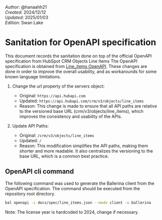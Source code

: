 _Author_:  <!-- TODO: Add author name --> @hanaahh21\
_Created_: <!-- TODO: Add date --> 2024/12/12\
_Updated_: <!-- TODO: Add date --> 2025/01/03\
_Edition_: Swan Lake

# Sanitation for OpenAPI specification

This document records the sanitation done on top of the official OpenAPI specification from HubSpot CRM Objects Line Items
The OpenAPI specification is obtained from [Line_items OpenAPI](https://github.com/HubSpot/HubSpot-public-api-spec-collection/blob/main/PublicApiSpecs/CRM/Line%20Items/Rollouts/424/v3/lineItems.json).
These changes are done in order to improve the overall usability, and as workarounds for some known language limitations.


1. Change the url property of the servers object:

    * Original: `https://api.hubapi.com`
    * Updated: `https://api.hubapi.com/crm/v3/objects/line_items`
    * Reason: This change is made to ensure that    all API paths are relative to the versioned base URL (crm/v3/objects/line_items), which improves the consistency and usability of the APIs.

2. Update API Paths:

    * Original: `/crm/v3/objects/line_items`
    * Updated: `/`
    * Reason: This modification simplifies the API paths, making them shorter and more readable. It also centralizes the versioning to the base URL, which is a common best practice.

## OpenAPI cli command

The following command was used to generate the Ballerina client from the OpenAPI specification. The command should be executed from the repository root directory.

```bash
bal openapi -i docs/spec/line_items.json --mode client -o ballerina
```
Note: The license year is hardcoded to 2024, change if necessary.